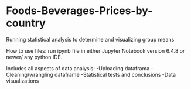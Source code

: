# Foods-Beverages-Prices-by-country
Running statistical analysis to determine and visualizing group means 

How to use files: run ipynb file in either Jupyter Notebook version 6.4.8 or newer/ any python IDE.

Includes all aspects of data analysis:
-Uploading dataframa
-Cleaning/wrangling dataframe
-Statistical tests and conclusions
-Data visualizations
